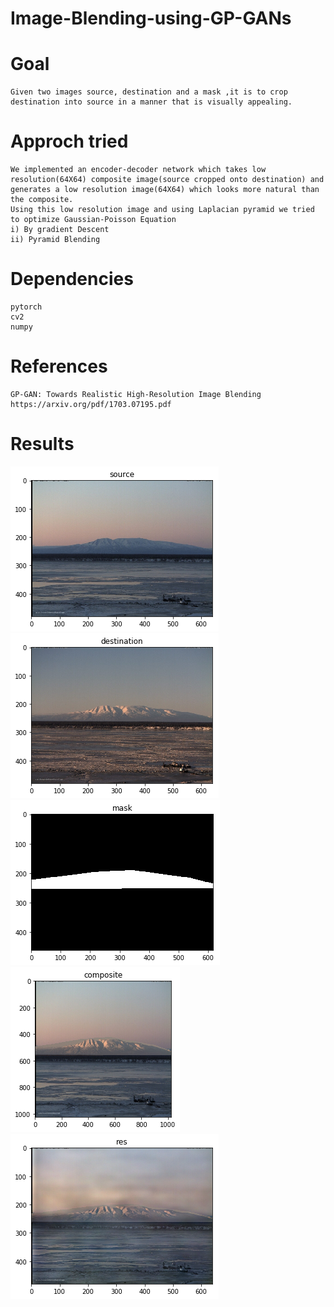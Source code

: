# Image-Blending-using-GP-GANs

# Goal
	Given two images source, destination and a mask ,it is to crop destination into source in a manner that is visually appealing.

# Approch tried
	We implemented an encoder-decoder network which takes low resolution(64X64) composite image(source cropped onto destination) and generates a low resolution image(64X64) which looks more natural than the composite.
	Using this low resolution image and using Laplacian pyramid we tried to optimize Gaussian-Poisson Equation
	i) By gradient Descent
	ii) Pyramid Blending


# Dependencies
	pytorch
	cv2
	numpy


# References 
	GP-GAN: Towards Realistic High-Resolution Image Blending https://arxiv.org/pdf/1703.07195.pdf

# Results

![](images/src.png)
![](images/dest.png)
![](images/mask.png)
![](images/composite.png)
![](images/pyramidresult.png)


